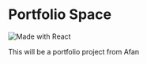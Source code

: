 # Portfolio Space

![Made with React](https://img.shields.io/badge/Made%20with-React-blue?logo=react)

This will be a portfolio project from Afan
